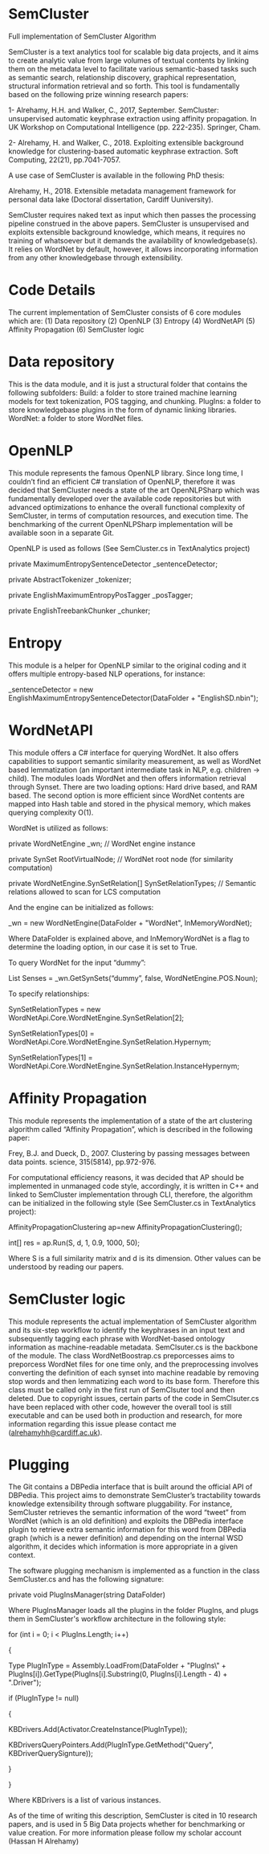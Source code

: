 # SemCluster
Full implementation of SemCluster Algorithm


SemCluster is a text analytics tool for scalable big data projects, and it aims to create analytic value from large volumes of textual contents by linking them on the metadata level to facilitate various semantic-based tasks such as semantic search, relationship discovery, graphical representation, structural information retrieval and so forth. This tool is fundamentally based on the following prize winning research papers:

1-	Alrehamy, H.H. and Walker, C., 2017, September. SemCluster: unsupervised automatic keyphrase extraction using affinity propagation. In UK Workshop on Computational Intelligence (pp. 222-235). Springer, Cham.

2-	Alrehamy, H. and Walker, C., 2018. Exploiting extensible background knowledge for clustering-based automatic keyphrase extraction. Soft Computing, 22(21), pp.7041-7057.

A use case of SemCluster is available in the following PhD thesis: 

Alrehamy, H., 2018. Extensible metadata management framework for personal data lake (Doctoral dissertation, Cardiff Uuniversity).

SemCluster requires naked text as input which then passes the processing pipeline construed in the above papers. 
SemCluster is unsupervised and exploits extensible background knowledge, which means, it requires no training of whatsoever but it demands the availability of knowledgebase(s). It relies on WordNet by default, however, it allows incorporating information from any other knowledgebase through extensibility.

# Code Details
The current implementation of SemCluster consists of 6 core modules which are:
(1)	Data repository
(2)	OpenNLP
(3)	Entropy
(4)	WordNetAPI
(5)	Affinity Propagation
(6)	SemCluster logic

# Data repository
This is the data module, and it is just a structural folder that contains the following subfolders:
Build: a folder to store trained machine learning models for text tokenization, POS tagging, and chunking.
PlugIns: a folder to store knowledgebase plugins in the form of dynamic linking libraries.
WordNet: a folder to store WordNet files.

# OpenNLP
This module represents the famous OpenNLP library. Since long time, I couldn’t find an efficient C# translation of OpenNLP, therefore it was decided that SemCluster needs a state of the art OpenNLPSharp which was fundamentally developed over the available code repositories but with advanced optimizations to enhance the overall functional complexity of SemCluster, in terms of computation resources, and execution time. The benchmarking of the current OpenNLPSharp implementation will be available soon in a separate Git.

OpenNLP is used as follows (See SemCluster.cs in TextAnalytics project)

private MaximumEntropySentenceDetector _sentenceDetector;

private AbstractTokenizer _tokenizer;

private EnglishMaximumEntropyPosTagger _posTagger;

private EnglishTreebankChunker _chunker; 

# Entropy
This module is a helper for OpenNLP similar to the original coding and it offers multiple entropy-based NLP operations, for instance:

_sentenceDetector = new EnglishMaximumEntropySentenceDetector(DataFolder + "EnglishSD.nbin");

# WordNetAPI
This module offers a C# interface for querying WordNet. It also offers capabilities to support semantic similarity measurement, as well as WordNet based lemmatization (an important intermediate task in NLP, e.g. children -> child). The modules loads WordNet and then offers information retrieval through Synset. There are two loading options: Hard drive based, and RAM based. The second option is more efficient since WordNet contents are mapped into Hash table and stored in the physical memory, which makes querying complexity O(1). 

WordNet is utilized as follows:

private WordNetEngine _wn;      // WordNet engine instance

private SynSet RootVirtualNode; // WordNet root node (for similarity computation)

private WordNetEngine.SynSetRelation[] SynSetRelationTypes; // Semantic relations allowed to scan for LCS computation

And the engine can be initialized as follows:

_wn = new WordNetEngine(DataFolder + "WordNet", InMemoryWordNet);

Where DataFolder is explained above, and InMemoryWordNet is a flag to determine the loading option, in our case it is set to True.

To query WordNet for the input “dummy”:

List<SynSet> Senses = _wn.GetSynSets(“dummy”, false, WordNetEngine.POS.Noun);

To specify relationships:

SynSetRelationTypes = new WordNetApi.Core.WordNetEngine.SynSetRelation[2];

SynSetRelationTypes[0] = WordNetApi.Core.WordNetEngine.SynSetRelation.Hypernym;

SynSetRelationTypes[1] = WordNetApi.Core.WordNetEngine.SynSetRelation.InstanceHypernym;

# Affinity Propagation
This module represents the implementation of a state of the art clustering algorithm called “Affinity Propagation”, which is described in the following paper:

Frey, B.J. and Dueck, D., 2007. Clustering by passing messages between data points. science, 315(5814), pp.972-976.

For computational efficiency reasons, it was decided that AP should be implemented in unmanaged code style, accordingly, it is written in C++ and linked to SemCluster implementation through CLI, therefore, the algorithm can be initialized in the following style (See SemCluster.cs in TextAnalytics project):

AffinityPropagationClustering ap=new AffinityPropagationClustering();

int[] res = ap.Run(S, d, 1, 0.9, 1000, 50);

Where S is a full similarity matrix and d is its dimension. Other values can be understood by reading our papers. 

# SemCluster logic
This module represents the actual implementation of SemCluster algorithm and its six-step workflow to identify the keyphrases in an input text and subsequently tagging each phrase with WordNet-based ontology information as machine-readable metadata. SemClsuter.cs is the backbone of the module. The class WordNetBoostrap.cs preporcesses aims to preporcess WordNet files for one time only, and the preprocessing involves converting the definition of each synset into machine readable by removing stop words and then lemmatizing each word to its base form. Therefore this class must be called only in the first run of SemClsuter tool and then deleted.
Due to copyright issues, certain parts of the code in SemClsuter.cs have been replaced with other code, however the overall tool is still executable and can be used both in production and research, for more information regarding this issue please contact me (alrehamyhh@cardiff.ac.uk).

# Plugging
The Git contains a DBPedia interface that is built around the official API of DBPedia. This project aims to demonstrate SemCluster’s tractability towards knowledge extensibility through software pluggability. For instance, SemCluster retrieves the semantic information of the word “tweet” from WordNet (which is an old definition) and exploits the DBPedia interface plugin to retrieve extra semantic information for this word from DBPedia graph (which is a newer definition) and depending on the internal WSD algorithm, it decides which information is more appropriate in a given context.

The software plugging mechanism is implemented as a function in the class SemCluster.cs and has the following signature:

private void PlugInsManager(string DataFolder)

Where PlugInsManager loads all the plugins in the folder PlugIns, and plugs them in SemCluster's workflow architecture in the following style:

for (int i = 0; i < PlugIns.Length; i++)

{

Type PlugInType = Assembly.LoadFrom(DataFolder + "PlugIns\\" + PlugIns[i]).GetType(PlugIns[i].Substring(0, PlugIns[i].Length - 4) + ".Driver");

if (PlugInType != null)

{

KBDrivers.Add(Activator.CreateInstance(PlugInType));

 KBDriversQueryPointers.Add(PlugInType.GetMethod("Query", KBDriverQuerySignture));
 
}

}

Where KBDrivers is a list of various instances.

As of the time of writing this description, SemCluster is cited in 10 research papers, and is used in 5 Big Data projects whether for benchmarking or value creation. For more information please follow my scholar account (Hassan H Alrehamy)

